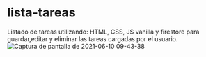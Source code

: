 # lista-tareas
Listado de tareas utilizando: HTML, CSS, JS vanilla y firestore para guardar,editar y eliminar las tareas cargadas por el usuario.
![Captura de pantalla de 2021-06-10 09-43-38](https://user-images.githubusercontent.com/63824391/121528001-6da7e680-c9d1-11eb-95dd-7f76534c084f.png)
